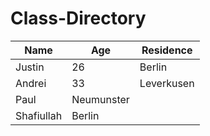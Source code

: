# Class-Directory


| Name| Age | Residence |
| ---- | ---|---------------|
|Justin| 26 | Berlin |
|Andrei| 33 | Leverkusen |
|Paul| Neumunster|
|Shafiullah| Berlin|


